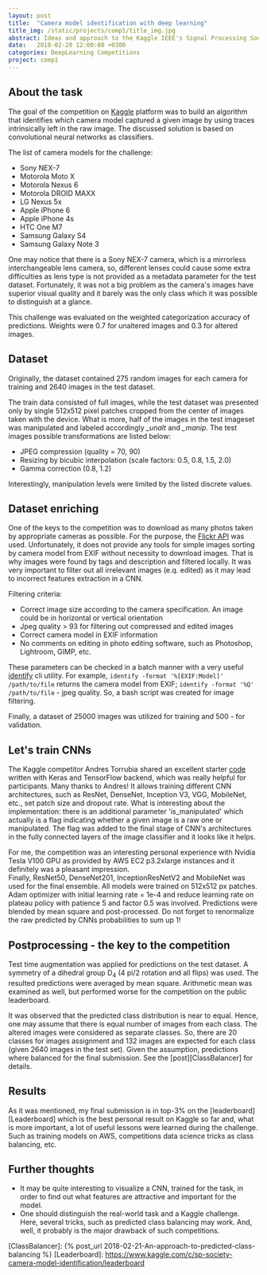 ```yaml
---
layout: post
title:  "Camera model identification with deep learning"
title_img: /static/projects/comp1/title_img.jpg
abstract: Ideas and approach to the Kaggle IEEE's Signal Processing Society - Camera Model Identification challenge.
date:   2018-02-20 12:00:00 +0300
categories: DeepLearning Competitions
project: comp1
---
```


## About the task

The goal of the competition on [Kaggle][Kaggle] platform was to build an algorithm that identifies which camera model captured a given image by using traces intrinsically left in the raw image.
The discussed solution is based on convolutional neural networks as classifiers. 

The list of camera models for the challenge:

* Sony NEX-7
* Motorola Moto X
* Motorola Nexus 6
* Motorola DROID MAXX
* LG Nexus 5x
* Apple iPhone 6
* Apple iPhone 4s
* HTC One M7
* Samsung Galaxy S4
* Samsung Galaxy Note 3

One may notice that there is a Sony NEX-7 camera, which is a mirrorless interchangeable lens camera, so, different lenses could cause some extra difficulties as lens type is not provided as a metadata parameter for the test dataset. 
Fortunately, it was not a big problem as the camera's images have superior visual quality and it barely was the only class which it was possible to distinguish at a glance.

This challenge was evaluated on the weighted categorization accuracy of predictions. Weights were 0.7 for unaltered images and 0.3 for altered images.

## Dataset

Originally, the dataset contained 275 random images for each camera for training and 2640 images in the test dataset.

The train data consisted of full images, while the test dataset was presented only by single 512x512 pixel patches cropped from the center of images taken with the device.
What is more, half of the images in the test imageset was manipulated and labeled accordingly *_unalt* and *_manip*. The test images possible transformations are listed below:

* JPEG compression (quality = 70, 90)
* Resizing by bicubic interpolation (scale factors: 0.5, 0.8, 1.5, 2.0)
* Gamma correction (0.8, 1.2)

Interestingly, manipulation levels were limited by the listed discrete values.

## Dataset enriching

One of the keys to the competition was to download as many photos taken by appropriate cameras as possible.
For the purpose, the [Flickr API][Flickr] was used. Unfortunately, it does not provide any tools for simple images sorting by camera model from EXIF without necessity to download images. That is why images were found by tags and description and filtered locally.
It was very important to filter out all irrelevant images (e.q. edited) as it may lead to incorrect features extraction in a CNN.

Filtering criteria:
* Correct image size according to the camera specification. An image could be in horizontal or vertical orientation
* Jpeg quality > 93 for filtering out compressed and edited images
* Correct camera model in EXIF information
* No comments on editing in photo editing software, such as Photoshop, Lightroom, GIMP, etc.

These parameters can be checked in a batch manner with a very useful [identify][identify] cli utility. For example, ```identify -format '%[EXIF:Model]' /path/to/file```
returns the camera model from EXIF; ```identify -format '%Q' /path/to/file``` - jpeg quality. So, a bash script was created for image filtering.

Finally, a dataset of 25000 images was utilized for training and 500 - for validation.

## Let's train CNNs

The Kaggle competitor Andres Torrubia shared an excellent starter [code][AndresTorrubia] written with Keras and TensorFlow backend, which was really helpful for participants. Many thanks to Andres!
It allows training different CNN architectures, such as ResNet, DenseNet, Inception V3, VGG, MobileNet, etc., set patch size and dropout rate.
What is interesting about the implementation: there is an additional parameter 'is_manipulated' which actually is a flag indicating whether a given image is a raw one or manipulated.
The flag was added to the final stage of CNN's architectures in the fully connected layers of the image classifier and it looks like it helps.

For me, the competition was an interesting personal experience with Nvidia Tesla V100 GPU as provided by AWS EC2 p3.2xlarge instances and it definitely was a pleasant impression.  
Finally, ResNet50, DenseNet201, InceptionResNetV2 and MobileNet was used for the final ensemble. All models were trained on 512x512 px patches. Adam optimizer with initial learning rate = 1e-4 and reduce learning rate on plateau policy with patience 5 and factor 0.5 was involved.
Predictions were blended by mean square and post-processed. Do not forget to renormalize the raw predicted by CNNs probabilities to sum up 1!

## Postprocessing - the key to the competition

Test time augmentation was applied for predictions on the test dataset. A symmetry of a dihedral group D<sub>4</sub> (4 pi/2 rotation and all flips) was used.
The resulted predictions were averaged by mean square. Arithmetic mean was examined as well, but performed worse for the competition on the public leaderboard.

It was observed that the predicted class distribution is near to equal. Hence, one may assume that there is equal number of images from each class. The altered images were considered as separate classes.
So, there are 20 classes for images assignment and 132 images are expected for each class (given 2640 images in the test set). Given the assumption, predictions where balanced for the final submission. See the [post][ClassBalancer] for details.

## Results

As it was mentioned, my final submission is in top-3% on the [leaderboard][Leaderboard] which is the best personal result on Kaggle so far and, what is more important, a lot of useful lessons were learned during the challenge. Such as training models on AWS, competitions data science tricks as class balancing, etc.

## Further thoughts

* It may be quite interesting to visualize a CNN, trained for the task, in order to find out what features are attractive and important for the model.
* One should distinguish the real-world task and a Kaggle challenge. Here, several tricks, such as predicted class balancing may work. And, well, it probably is the major drawback of such competitions.

[Kaggle]: https://www.kaggle.com/c/sp-society-camera-model-identification
[Flickr]: https://www.flickr.com/services/api/
[identify]: https://www.imagemagick.org/script/identify.php
[AndresTorrubia]: https://github.com/antorsae/sp-society-camera-model-identification
[ClassBalancer]: {% post_url 2018-02-21-An-approach-to-predicted-class-balancing %}
[Leaderboard]: https://www.kaggle.com/c/sp-society-camera-model-identification/leaderboard
